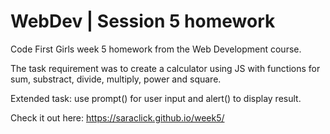 # WebDev | Session 5 homework
Code First Girls week 5 homework from the Web Development course.

The task requirement was to create a calculator using JS with functions for sum, substract, divide, multiply, power and square.

Extended task: use prompt() for user input and alert() to display result.

Check it out here: https://saraclick.github.io/week5/
